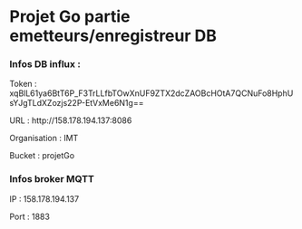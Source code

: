 <h1>Projet Go partie emetteurs/enregistreur DB</h1>
<h3>Infos DB influx : </h3>
<p>Token : xqBlL61ya6BtT6P_F3TrLLfbTOwXnUF9ZTX2dcZAOBcHOtA7QCNuFo8HphUsYJgTLdXZozjs22P-EtVxMe6N1g==</p>
<p>URL : http://158.178.194.137:8086</p>
<p>Organisation : IMT</p>
<p>Bucket : projetGo</p>
<h3>Infos broker MQTT</h3>
<p>IP : 158.178.194.137</p>
<p>Port : 1883</p>
